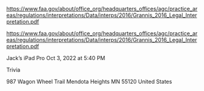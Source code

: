https://www.faa.gov/about/office_org/headquarters_offices/agc/practice_areas/regulations/interpretations/Data/interps/2016/Grannis_2016_Legal_Interpretation.pdf

https://www.faa.gov/about/office_org/headquarters_offices/agc/practice_areas/regulations/interpretations/Data/interps/2016/Grannis_2016_Legal_Interpretation.pdf


Jack’s iPad Pro
Oct 3, 2022 at 5:40 PM

Trivia

987 Wagon Wheel Trail
Mendota Heights MN 55120
United States